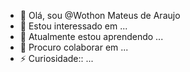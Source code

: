 - 👋 Olá, sou @Wothon Mateus de Araujo
- 👀 Estou interessado em ...
- 🌱 Atualmente estou aprendendo ...
- 💞️ Procuro colaborar em  ...
- ⚡ Curiosidade:: ...

<!---
Wothon-Mateus/Wothon-Mateus is a  special  repository because its README.md` (this file) apears on your GitHub profile
You can click the Preview link to take a look at your changs.
--->
